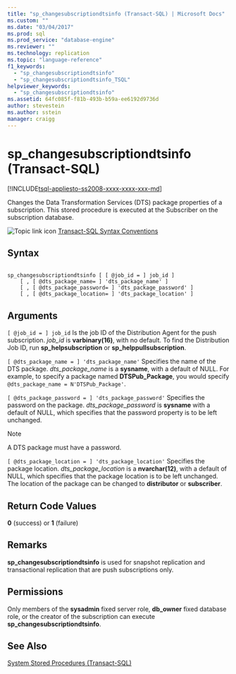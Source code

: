 ```yaml
---
title: "sp_changesubscriptiondtsinfo (Transact-SQL) | Microsoft Docs"
ms.custom: ""
ms.date: "03/04/2017"
ms.prod: sql
ms.prod_service: "database-engine"
ms.reviewer: ""
ms.technology: replication
ms.topic: "language-reference"
f1_keywords: 
  - "sp_changesubscriptiondtsinfo"
  - "sp_changesubscriptiondtsinfo_TSQL"
helpviewer_keywords: 
  - "sp_changesubscriptiondtsinfo"
ms.assetid: 64fc085f-f81b-493b-b59a-ee6192d9736d
author: stevestein
ms.author: sstein
manager: craigg
---
```

# sp_changesubscriptiondtsinfo (Transact-SQL)
[!INCLUDE[tsql-appliesto-ss2008-xxxx-xxxx-xxx-md](../../includes/tsql-appliesto-ss2008-xxxx-xxxx-xxx-md.md)]

  Changes the Data Transformation Services (DTS) package properties of a subscription. This stored procedure is executed at the Subscriber on the subscription database.  
  
 ![Topic link icon](../../database-engine/configure-windows/media/topic-link.gif "Topic link icon") [Transact-SQL Syntax Conventions](../../t-sql/language-elements/transact-sql-syntax-conventions-transact-sql.md)  
  
## Syntax  
  
```  
  
sp_changesubscriptiondtsinfo [ [ @job_id = ] job_id ]  
    [ , [ @dts_package_name= ] 'dts_package_name' ]  
    [ , [ @dts_package_password= ] 'dts_package_password' ]  
    [ , [ @dts_package_location= ] 'dts_package_location' ]  
```  
  
## Arguments  
`[ @job_id = ] job_id`
 Is the job ID of the Distribution Agent for the push subscription. *job_id* is **varbinary(16)**, with no default. To find the Distribution Job ID, run **sp_helpsubscription** or **sp_helppullsubscription**.  
  
`[ @dts_package_name = ] 'dts_package_name'`
 Specifies the name of the DTS package. *dts_package_name* is a **sysname**, with a default of NULL. For example, to specify a package named **DTSPub_Package**, you would specify `@dts_package_name = N'DTSPub_Package'`.  
  
`[ @dts_package_password = ] 'dts_package_password'`
 Specifies the password on the package. *dts_package_password* is **sysname** with a default of NULL, which specifies that the password property is to be left unchanged.  
  
> [!NOTE]  
>  A DTS package must have a password.  
  
`[ @dts_package_location = ] 'dts_package_location'`
 Specifies the package location. *dts_package_location* is a **nvarchar(12)**, with a default of NULL, which specifies that the package location is to be left unchanged. The location of the package can be changed to **distributor** or **subscriber**.  
  
## Return Code Values  
 **0** (success) or **1** (failure)  
  
## Remarks  
 **sp_changesubscriptiondtsinfo** is used for snapshot replication and transactional replication that are push subscriptions only.  
  
## Permissions  
 Only members of the **sysadmin** fixed server role, **db_owner** fixed database role, or the creator of the subscription can execute **sp_changesubscriptiondtsinfo**.  
  
## See Also  
 [System Stored Procedures &#40;Transact-SQL&#41;](../../relational-databases/system-stored-procedures/system-stored-procedures-transact-sql.md)  
  
  

